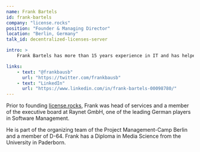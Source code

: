 ```yaml
---
name: Frank Bartels
id: frank-bartels
company: "license.rocks"
position: "Founder & Managing Director"
location: "Berlin, Germany"
talk_id: decentralized-licenses-server

intro: >
    Frank Bartels has more than 15 years experience in IT and has helped dozens of leading companies such as Siemens, BASF, Bertelsmann, Deutsche Post or T-Systems as consultant or project manager in IT transformation.

links:
    - text: "@frankbausb"
      url: "https://twitter.com/frankbausb"
    - text: "LinkedIn"
      url: "https://www.linkedin.com/in/frank-bartels-00098780/"
---
```


Prior to founding [license.rocks](https://license.rocks), Frank was head of services and a member of the executive board at Raynet GmbH, one of the leading German players in Software Management.

He is part of the organizing team of the Project Management-Camp Berlin and a member of D-64. Frank has a Diploma in Media Science from the University in Paderborn.
